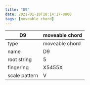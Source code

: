 ```yaml
---
title: "D9"
date: 2021-01-10T10:14:17-0800
tags: [moveable chord]
---
```


|D9|moveable chord|
|---|---|
|type|moveable chord|
|name|D9|
|root string|5|
|fingering|X5455X|
|scale pattern|V|
